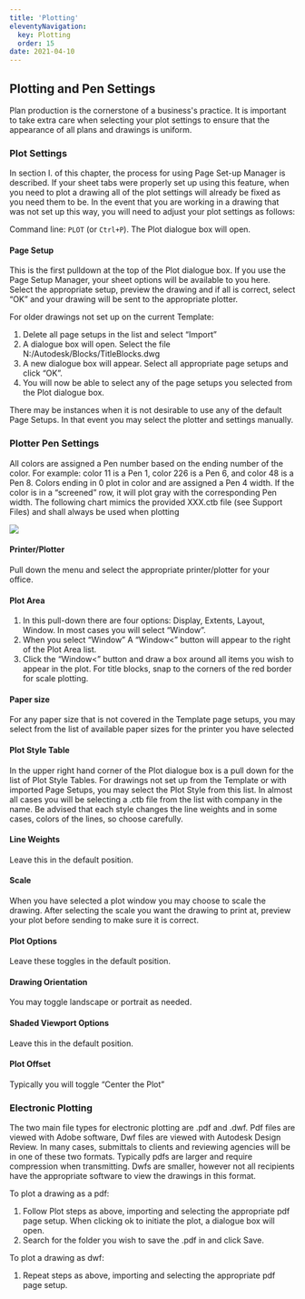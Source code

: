 ```yaml
---
title: 'Plotting'
eleventyNavigation:
  key: Plotting
  order: 15
date: 2021-04-10
---
```


## Plotting and Pen Settings

Plan production is the cornerstone of a business's practice. It is important to take extra care when selecting your plot settings to ensure that the appearance of all plans and drawings is uniform.

### Plot Settings

In section I. of this chapter, the process for using Page Set-up Manager is described. If your sheet tabs were properly set up using this feature, when you need to plot a drawing all of the plot settings will already be fixed as you need them to be. In the event that you are working in a drawing that was not set up this way, you will need to adjust your plot settings as follows:

Command line: `PLOT` (or `Ctrl+P`).
The Plot dialogue box will open.

#### Page Setup

This is the first pulldown at the top of the Plot dialogue box. If you use the Page Setup Manager, your sheet options will be available to you here. Select the appropriate setup, preview the drawing and if all is correct, select “OK” and your drawing will be sent to the appropriate plotter.

For older drawings not set up on the current Template:

1. Delete all page setups in the list and select “Import”
2. A dialogue box will open. Select the file N:/Autodesk/Blocks/TitleBlocks.dwg
3. A new dialogue box will appear. Select all appropriate page setups and click “OK”.
4. You will now be able to select any of the page setups you selected from the Plot dialogue box.

There may be instances when it is not desirable to use any of the default Page Setups. In that event you may select the plotter and settings manually.

### Plotter Pen Settings

All colors are assigned a Pen number based on the ending number of the color. For example: color 11 is a Pen 1, color 226 is a Pen 6, and color 48 is a Pen 8. Colors ending in 0 plot in color and are assigned a Pen 4 width. If the color is in a “screened” row, it will plot gray with the corresponding Pen width. The following chart mimics the provided XXX.ctb file (see Support Files) and shall always be used when plotting

![](/img/standards/image19.png)

#### Printer/Plotter

Pull down the menu and select the appropriate printer/plotter for your office.

#### Plot Area

1. In this pull-down there are four options: Display, Extents, Layout, Window. In most cases you will select “Window”.
2. When you select “Window” A “Window<” button will appear to the right of the Plot Area list.
3. Click the “Window<” button and draw a box around all items you wish to appear in the plot. For title blocks, snap to the corners of the red border for scale plotting.

#### Paper size

For any paper size that is not covered in the Template page setups, you may select from the list of available paper sizes for the printer you have selected

#### Plot Style Table

In the upper right hand corner of the Plot dialogue box is a pull down for the list of Plot Style Tables. For drawings not set up from the Template or with imported Page Setups, you may select the Plot Style from this list. In almost all cases you will be selecting a .ctb file from the list with company in the name. Be advised that each style changes the line weights and in some cases, colors of the lines, so choose carefully.

#### Line Weights

Leave this in the default position.

#### Scale

When you have selected a plot window you may choose to scale the drawing. After selecting the scale you want the drawing to print at, preview your plot before sending to make sure it is correct.

#### Plot Options

Leave these toggles in the default position.

#### Drawing Orientation

You may toggle landscape or portrait as needed.

#### Shaded Viewport Options

Leave this in the default position.

#### Plot Offset

Typically you will toggle “Center the Plot”

### Electronic Plotting

The two main file types for electronic plotting are .pdf and .dwf. Pdf files are viewed with Adobe software, Dwf files are viewed with Autodesk Design Review. In many cases, submittals to clients and reviewing agencies will be in one of these two formats. Typically pdfs are larger and require compression when transmitting. Dwfs are smaller, however not all recipients have the appropriate software to view the drawings in this format.

To plot a drawing as a pdf:

1. Follow Plot steps as above, importing and selecting the appropriate pdf page setup. When clicking ok to initiate the plot, a dialogue box will open.
2. Search for the folder you wish to save the .pdf in and click Save.

To plot a drawing as dwf:

1. Repeat steps as above, importing and selecting the appropriate pdf page setup.
